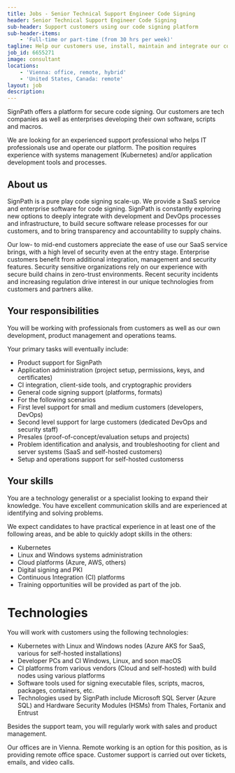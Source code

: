 ```yaml
---
title: Jobs - Senior Technical Support Engineer Code Signing
header: Senior Technical Support Engineer Code Signing
sub-header: Support customers using our code signing platform 
sub-header-items:
    - 'Full-time or part-time (from 30 hrs per week)'
tagline: Help our customers use, install, maintain and integrate our code signing platform (Cloud and self-hosted)
job_id: 6655271
image: consultant
locations: 
    - 'Vienna: office, remote, hybrid'
    - 'United States, Canada: remote'
layout: job
description:
---
```


SignPath offers a platform for secure code signing. Our customers are tech companies as well as enterprises developing their own software, scripts and macros. 

We are looking for an experienced support professional who helps IT professionals use and operate our platform. The position requires experience with systems management (Kubernetes) and/or application development tools and processes.

## About us

SignPath is a pure play code signing scale-up. We provide a SaaS service and enterprise software for code signing. SignPath is constantly exploring new options to deeply integrate with development and DevOps processes and infrastructure, to build secure software release processes for our customers, and to bring transparency and accountability to supply chains.

Our low- to mid-end customers appreciate the ease of use our SaaS service brings, with a high level of security even at the entry stage. Enterprise customers benefit from additional integration, management and security features. Security sensitive organizations rely on our experience with secure build chains in zero-trust environments. Recent security incidents and increasing regulation drive interest in our unique technologies from customers and partners alike.

## Your responsibilities

You will be working with professionals from customers as well as our own development, product management and operations teams.

Your primary tasks will eventually include:

* Product support for SignPath
* Application administration (project setup, permissions, keys, and certificates)
* CI integration, client-side tools, and cryptographic providers
* General code signing support (platforms, formats)
* For the following scenarios
* First level support for small and medium customers (developers, DevOps)
* Second level support for large customers (dedicated DevOps and security staff)
* Presales (proof-of-concept/evaluation setups and projects)
* Problem identification and analysis, and troubleshooting for client and server systems (SaaS and self-hosted customers)
* Setup and operations support for self-hosted customerss

## Your skills

You are a technology generalist or a specialist looking to expand their knowledge. You have excellent communication skills and are experienced at identifying and solving problems.

We expect candidates to have practical experience in at least one of the following areas, and be able to quickly adopt skills in the others:

* Kubernetes 
* Linux and Windows systems administration
* Cloud platforms (Azure, AWS, others)
* Digital signing and PKI
* Continuous Integration (CI) platforms
* Training opportunities will be provided as part of the job.

# Technologies

You will work with customers using the following technologies:

* Kubernetes with Linux and Windows nodes (Azure AKS for SaaS, various for self-hosted installations)
* Developer PCs and CI Windows, Linux, and soon macOS
* CI platforms from various vendors (Cloud and self-hosted) with build nodes using various platforms
* Software tools used for signing executable files, scripts, macros, packages, containers, etc.
* Technologies used by SignPath include Microsoft SQL Server (Azure SQL) and Hardware Security Modules (HSMs) from Thales, Fortanix and Entrust

Besides the support team, you will regularly work with sales and product management. 

Our offices are in Vienna. Remote working is an option for this position, as is providing remote office space. Customer support is carried out over tickets, emails, and video calls.